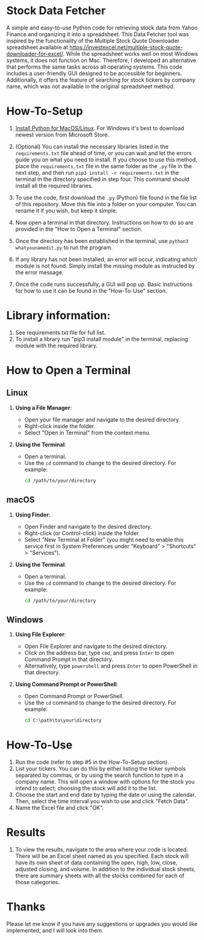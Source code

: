 # Stock Data Fetcher
A simple and easy-to-use Python code for retrieving stock data from Yahoo Finance and organizing it into a spreadsheet. This Data Fetcher tool was inspired by the functionality of the Multiple Stock Quote Downloader spreadsheet available at https://investexcel.net/multiple-stock-quote-downloader-for-excel/. While the spreadsheet works well on most Windows systems, it does not function on Mac. Therefore, I developed an alternative that performs the same tasks across all operating systems. This code includes a user-friendly GUI designed to be accessible for beginners. Additionally, it offers the feature of searching for stock tickers by company name, which was not available in the original spreadsheet method.

# How-To-Setup

1. [Install Python for MacOS/Linux](https://www.python.org/downloads/). For Windows it's best to download newest version from Microsoft Store.

2. (Optional) You can install the necessary libraries listed in the `requirements.txt` file ahead of time, or you can wait and let the errors guide you on what you need to install. If you choose to use this method, place the `requirements.txt` file in the same folder as the `.py` file in the next step, and then run `pip3 install -r requirements.txt` in the terminal in the directory specified in step four. This command should install all the required libraries.

3. To use the code, first download the `.py` (Python) file found in the file list of this repository. Move this file into a folder on your computer. You can rename it if you wish, but keep it simple.

4. Now open a terminal in that directory. Instructions on how to do so are provided in the "How to Open a Terminal" section.

5. Once the directory has been established in the terminal, use `python3 whatyounamedit.py` to run the program.

6. If any library has not been installed, an error will occur, indicating which module is not found. Simply install the missing module as instructed by the error message.

7. Once the code runs successfully, a GUI will pop up. Basic instructions for how to use it can be found in the "How-To-Use" section. 

# Library information:
1. See requirements.txt file for full list.
2. To install a library run "pip3 install module" in the terminal, replacing module with the required library.

# How to Open a Terminal 

## Linux
1. **Using a File Manager**:
   - Open your file manager and navigate to the desired directory.
   - Right-click inside the folder.
   - Select "Open in Terminal" from the context menu.

2. **Using the Terminal**:
   - Open a terminal.
   - Use the `cd` command to change to the desired directory. For example:
     ```bash
     cd /path/to/your/directory
     ```

## macOS
1. **Using Finder**:
   - Open Finder and navigate to the desired directory.
   - Right-click (or Control-click) inside the folder.
   - Select "New Terminal at Folder" (you might need to enable this service first in System Preferences under "Keyboard" > "Shortcuts" > "Services").

2. **Using the Terminal**:
   - Open a terminal.
   - Use the `cd` command to change to the desired directory. For example:
     ```bash
     cd /path/to/your/directory
     ```

## Windows
1. **Using File Explorer**:
   - Open File Explorer and navigate to the desired directory.
   - Click on the address bar, type `cmd`, and press `Enter` to open Command Prompt in that directory.
   - Alternatively, type `powershell` and press `Enter` to open PowerShell in that directory.

2. **Using Command Prompt or PowerShell**:
   - Open Command Prompt or PowerShell.
   - Use the `cd` command to change to the desired directory. For example:
     ```cmd
     cd C:\path\to\your\directory
     ```
# How-To-Use
1. Run the code (refer to step #5 in the How-To-Setup section).
2. List your tickers. You can do this by either listing the ticker symbols separated by commas, or by using the search function to type in a company name. This will open a window with options for the stock you intend to select; choosing the stock will add it to the list.
3. Choose the start and end date by typing the date or using the calendar. Then, select the time interval you wish to use and click "Fetch Data".
4. Name the Excel file and click "OK".

# Results
1. To view the results, navigate to the area where your code is located. There will be an Excel sheet named as you specified. Each stock will have its own sheet of data containing the open, high, low, close, adjusted closing, and volume. In addition to the individual stock sheets, there are summary sheets with all the stocks combined for each of those categories.

# Thanks
Please let me know if you have any suggestions or upgrades you would like implemented, and I will look into them.
